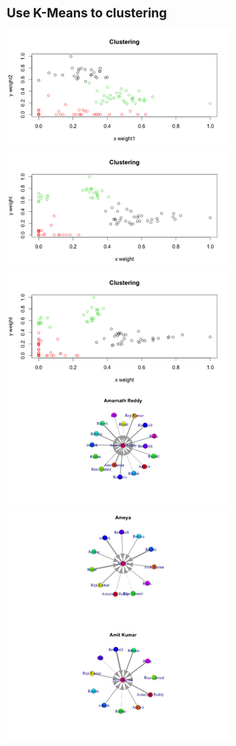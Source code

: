# Use K-Means to clustering

<img alt="k means" src="/img/clustering2.png"/>

<img alt="k means" src="/img/clustering3.png"/>

<img alt="k means" src="/img/clustering5.png"/>

<img alt="k means" src="/img/clustering6.png"/>

<img alt="k means" src="/img/clustering7.png"/>

<img alt="k means" src="/img/clustering8.png"/>
